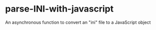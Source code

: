 # parse-INI-with-javascript
An asynchronous function to convert an "ini" file to a JavaScript object
